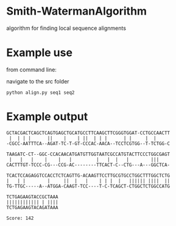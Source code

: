 Smith-WatermanAlgorithm
=======================

algorithm for finding local sequence alignments

Example use
======================
from command line:

navigate to the src folder


    python align.py seq1 seq2 
  

Example output
=======================
    GCTACGACTCAGCTCAGTGAGCTGCATGCCTTCAAGCTTCGGGTGGAT-CCTGCCAACTT
     |  | | |      ||    |    | ||  | | |      | |     |  |     
    -CGCC-AATTTCA--AGAT-TC-T-GT-CCCAC-AACA--TCCTCGTGG--T-TCTGG-C

    TAAGATC-CT--GGC-CCACAACATGATGTTGGTAATCGCCATGTACTTCCCTGGCGAGT
     |   |   |    |    |   |         |   |  |   |        |||    
    CACTTTGT-TCCC-CG---CCG-AC--------TTCACT-C--CTG---A---GGCTCA-

    TCACTCCAGAGGTCCACCTCTCAGTTG-ACAAGTTCCTTGCGTGCCTGGCTTTGGCTCTG
    |   | |        |     ||  |   |    | | |  |   |||||| ||||  ||
    TG-TTGC-----A--ATGGA-CAAGT-TCC----T-C-TCAGCT-CTGGCTCTGGCCATG

    TCTGAGAAGTACCGCTAAA
    |||||||||||| | ||||
    TCTGAGAAGTACAGATAAA

    Score: 142
